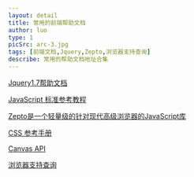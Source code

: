```yaml
---
layout: detail
title: 常用的前端帮助文档
author: luo
type: 1
picSrc: arc-3.jpg
tags: [前端文档,Jquery,Zepto,浏览器支持查询]
describe: 常用的帮助文档地址合集
---
```


[Jquery1.7帮助文档][1]

[1]: http://www.php100.com/manual/jquery/ "Jquery1.7帮助文档"

[JavaScript 标准参考教程][2]

[2]: http://javascript.ruanyifeng.com/#introduction "JavaScript 标准参考教程"

[Zepto是一个轻量级的针对现代高级浏览器的JavaScript库][3]

[3]: http://www.wenshuai.cn/Manual/Zepto/ "Zepto是一个轻量级的针对现代高级浏览器的JavaScript库"

[CSS 参考手册][4]

[4]: http://css.doyoe.com/ "CSS 参考手册"

[Canvas API][5]

[5]: http://javascript.ruanyifeng.com/htmlapi/canvas.html "Canvas API"

[浏览器支持查询][6]

[6]: http://caniuse.com/ "浏览器支持查询"